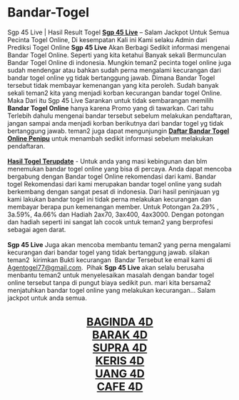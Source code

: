 # Bandar-Togel
Sgp 45 Live | Hasil Result Togel
<b><a href="http://sgp45.live/" rel="nofollow" target="_blank">Sgp 45 Live</a></b> – Salam Jackpot Untuk Semua Pecinta Togel Online, Di kesempatan Kali ini Kami selaku Admin dari Prediksi Togel Online <b>Sgp 45 Live</b> Akan Berbagi Sedikit informasi mengenai Bandar Togel Online. Seperti yang kita ketahui Banyak sekali Bermunculan Bandar Togel Online di indonesia. Mungkin teman2 pecinta togel online juga sudah mendengar atau bahkan sudah perna mengalami kecurangan dari bandar togel online yg tidak bertanggung jawab. Dimana Bandar Togel tersebut tidak membayar kemenangan yang kita peroleh. Sudah banyak sekali teman2 kita yang menjadi korban kecurangan bandar togel Online. Maka Dari itu Sgp 45 Live Sarankan untuk tidak sembarangan memilih <b>Bandar Togel Online</b> hanya karena Promo yang di tawarkan. Cari tahu Terlebih dahulu mengenai bandar tersebut sebelum melakukan pendaftaran, jangan sampai anda menjadi korban berikutnya dari bandar togel yg tidak bertanggung jawab. teman2 juga dapat mengunjungin <a href="http://www.panduanbandar66.net/2017/12/daftar-bandar-togel-online-penipu-dan.html" rel="nofollow" target="_blank"><b>Daftar Bandar Togel Online Penipu</b></a> untuk menambah sedikit informasi sebelum melakukan pendaftaran.<br />
<br />
<b><a href="http://sgp45.live/" rel="nofollow" target="_blank">Hasil Togel Terupdate</a></b> - Untuk anda yang masi kebingunan dan blm menemukan bandar togel online yang bisa di percaya. Anda dapat mencoba bergabung dengan Bandar togel Online rekomendasi dari kami. Bandar togel Rekomendasi dari kami merupakan bandar togel online yang sudah berkembang dengan sangat pesat di indonesia. Dari hasil peninjauan yg kami lakukan bandar togel ini tidak perna melakukan kecurangan dan membayar berapa pun kemenangan member. Untuk Potongan 2a.29% , 3a.59%, 4a.66% dan Hadiah 2ax70, 3ax400, 4ax3000. Dengan potongan dan hadiah seperti ini sangat lah cocok untuk teman2 yang berprofesi sebagai agen darat.<br />
<br />
<b>Sgp 45 Live</b> Juga akan mencoba membantu teman2 yang perna mengalami kecurangan dari bandar togel yang tidak bertanggung jawab. silakan&nbsp; teman2&nbsp; kirimkan Bukti kecurangan&nbsp; Bandar Tersebut ke email kami di Agentogel77@gmail.com.&nbsp; Pihak <b>Sgp 45 Live</b> akan selalu berusaha menbantu teman2 untuk menyelesaikan masalah dengan bandar togel online tersebut tanpa di pungut biaya sedikit pun. mari kita bersama2 menjatuhkan bandar togel online yang melakukan kecurangan… Salam jackpot untuk anda semua.<br />
<br />
<div style="text-align: center;">
<span style="font-size: x-large;"><b><a href="http://www.bagindajp.com/?ref=agentogel" rel="nofollow" target="_blank">BAGINDA 4D</a></b></span></div>
<div style="text-align: center;">
<span style="font-size: x-large;"><b><a href="http://www.barakjp.com/?ref=agentogel" rel="nofollow" target="_blank">BARAK 4D</a></b></span></div>
<div style="text-align: center;">
<span style="font-size: x-large;"><b><a href="http://www.supra4d.co/registration/index/ref/agentogel" rel="nofollow" target="_blank">SUPRA 4D</a></b></span></div>
<div style="text-align: center;">
<span style="font-size: x-large;"><b><a href="http://www.keris4d.net/?ref=agentogel" rel="nofollow" target="_blank">KERIS 4D</a></b></span></div>
<div style="text-align: center;">
<span style="font-size: x-large;"><b><a href="http://www.boiji.net/?ref=agentogel" rel="nofollow" target="_blank">UANG 4D</a></b></span></div>
<div style="text-align: center;">
<span style="font-size: x-large;"><a href="http://www.pasangtgl.com/ref/agentogel" rel="nofollow" target="_blank"><b>CAFE 4D</b></a></span></div>
<div style="text-align: center;">
<span style="font-size: x-large;"><br /></span></div>
<br />
